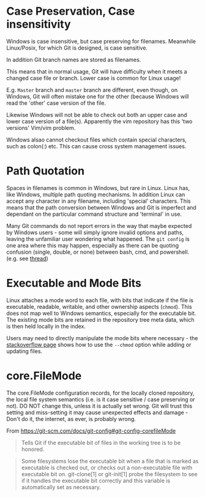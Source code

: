 # Case Preservation, Case insensitivity

Windows is case insensitive, but case preserving for filenames. Meanwhile Linux/Posix, for which Git is designed, is case sensitive. 

In addition Git branch names are stored as filenames.

This means that in normal usage, Git will have difficulty when it meets a changed case file or branch. Lower case is common for Linux usage!

E.g. `Master` branch and `master` branch are different, even though, on Windows, Git will often mistake one for the other (because Windows will read the 'other' case version of the file.

Likewise Windows will not be able to check out both an upper case and lower case version of a file(s). Apparently the vim repository has this 'two versions' Vim/vim problem.

Windows alsao cannot checkout files which contain special characters, such as colon(:) etc. This can cause cross system management issues.

# Path Quotation

Spaces in filenames is common in Windows, but rare in Linux. Linux has, like Windows, multiple path quoting mechanisms. In addition Linux can accept any character in any filename, including 'special' characters. This means that the path conversion between Windows and Git is imperfect and dependant on the particular command structure and 'terminal' in use.

Many Git commands do not report errors in the way that maybe expected by Windows users - some will simply ignore invalid options and paths, leaving the unfamiliar user wondering what happened. The `git config` is one area where this may happen, especially as there can be quoting confusion (single, double, or none) between bash, cmd, and powershell. (e.g. see [thread](https://public-inbox.org/git/d9330ba54fbda54a92a9f4d9320836d88ce9a6e6.camel@mad-scientist.net/))

# Executable and Mode Bits

Linux attaches a mode word to each file, with bits that indicate if the file is executable, readable, writable, and other ownership aspects (`chmod`). This does not map well to Windows semantics, especially for the executable bit. The existing mode bits are retained in the repository tree meta data, which is then held locally in the index. 

Users may need to directly manipulate the mode bits where necessary - the [stackoverflow page](https://stackoverflow.com/a/38285462/717355) shows how to use the `--chmod` option while adding or updating files.

# core.FileMode

The core.FileMode configuration records, for the locally cloned repository, the local file system semantics (i.e. is it case sensitive / case preserving or not). DO NOT change this, unless it is actually set wrong. Git will trust this setting and miss-setting it may cause unexpected effects and damage - Don't do it, the internet, as ever, is probably wrong.

From https://git-scm.com/docs/git-config#git-config-corefileMode
> Tells Git if the executable bit of files in the working tree is to be honored.

> Some filesystems lose the executable bit when a file that is marked as executable is checked out, or checks out a non-executable file with executable bit on. git-clone[1] or git-init[1] probe the filesystem to see if it handles the executable bit correctly and this variable is automatically set as necessary.




